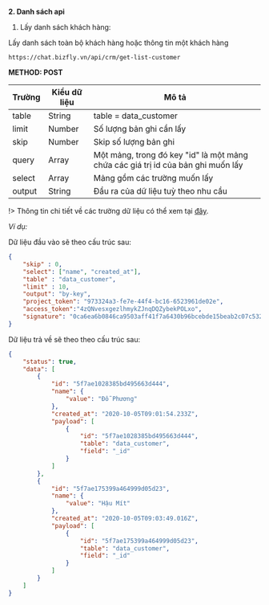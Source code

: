 **2. Danh sách api**

1. Lấy danh sách khách hàng:

Lấy danh sách toàn bộ khách hàng hoặc thông tin một khách hàng

```cURL-g
https://chat.bizfly.vn/api/crm/get-list-customer
```

**METHOD: POST**

| Trường      | Kiểu dữ liệu           | Mô tả   |
|----------------|----------------|---------------|
| table             | String        | table = data_customer |
| limit        | Number         | Số lượng bản ghi cần lấy |      
| skip        | Number         | Skip số lượng bản ghi |      
| query        | Array         | Một mảng, trong đó key "id" là một mảng chứa các giá trị id của bản ghi muốn lấy |      
| select        | Array         | Mảng gồm các trường muốn lấy |      
| output        | String         | Đầu ra của dữ liệu tuỳ theo nhu cầu |      

!> Thông tin chi tiết về các trường dữ liệu có thể xem tại [đây](https://crm.bizfly.vn/apidoc/doc/#api-BaseTable-itemDetail).

_Ví dụ:_ 

Dữ liệu đầu vào sẽ theo cấu trúc sau:
```json
{
    "skip" : 0,
    "select": ["name", "created_at"],
    "table" : "data_customer",
    "limit" : 10,
    "output": "by-key",
    "project_token": "973324a3-fe7e-44f4-bc16-6523961de02e",
    "access_token":"4zQNvesxgezlhmykZJnqDQZybekPOLxo",
    "signature": "0ca6ea6b0846ca9503aff41f7a6430b96bcebde15beab2c07c532127cd4f4378"
}
```

Dữ liệu trả về sẽ theo theo cấu trúc sau:

```json
{
    "status": true,
    "data": [
        {
            "id": "5f7ae1028385bd495663d444",
            "name": {
                "value": "Đỗ Phương"
            },
            "created_at": "2020-10-05T09:01:54.233Z",
            "payload": [
                {
                    "id": "5f7ae1028385bd495663d444",
                    "table": "data_customer",
                    "field": "_id"
                }
            ]
        },
        {
            "id": "5f7ae175399a464999d05d23",
            "name": {
                "value": "Hậu Mít"
            },
            "created_at": "2020-10-05T09:03:49.016Z",
            "payload": [
                {
                    "id": "5f7ae175399a464999d05d23",
                    "table": "data_customer",
                    "field": "_id"
                }
            ]
        }
    ]
}
```

